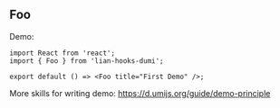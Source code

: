 
## Foo

Demo:

```tsx
import React from 'react';
import { Foo } from 'lian-hooks-dumi';

export default () => <Foo title="First Demo" />;
```

More skills for writing demo: https://d.umijs.org/guide/demo-principle
